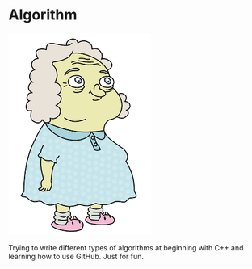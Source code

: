 # Algorithm

![image](./Vovo_Juju.png)

Trying to write different types of algorithms at beginning with C++ and learning how to use GitHub.
Just for fun.
